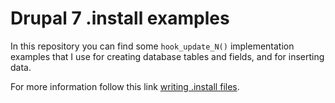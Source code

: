 # Drupal 7 .install examples
In this repository you can find some ```hook_update_N()``` implementation examples that I use for creating database tables and fields, and for inserting data. 

For more information follow this link [writing .install files](https://www.drupal.org/docs/7/creating-custom-modules/writing-install-files-drupal-7x).
